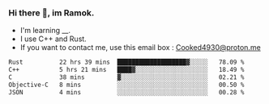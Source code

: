 ### Hi there 👋, im Ramok.

- I'm learning __.
- I use C++ and Rust.
- If you want to contact me, use this email box : Cooked4930@proton.me

<!--START_SECTION:waka-->

```txt
Rust          22 hrs 39 mins  ███████████████████▓░░░░░   78.09 %
C++           5 hrs 21 mins   ████▓░░░░░░░░░░░░░░░░░░░░   18.49 %
C             38 mins         ▓░░░░░░░░░░░░░░░░░░░░░░░░   02.21 %
Objective-C   8 mins          ░░░░░░░░░░░░░░░░░░░░░░░░░   00.50 %
JSON          4 mins          ░░░░░░░░░░░░░░░░░░░░░░░░░   00.28 %
```

<!--END_SECTION:waka-->
